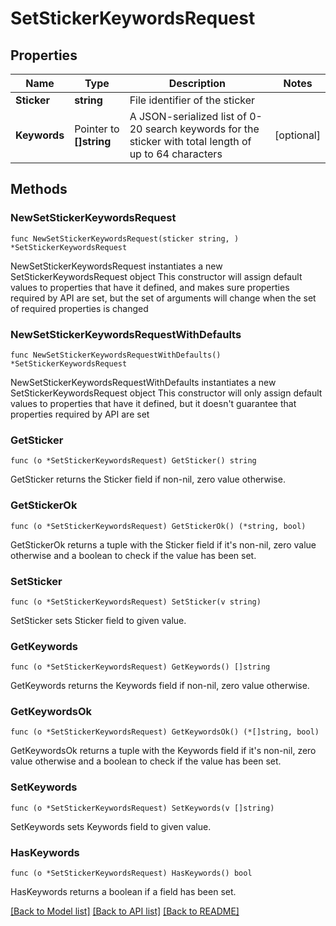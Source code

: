 # SetStickerKeywordsRequest

## Properties

Name | Type | Description | Notes
------------ | ------------- | ------------- | -------------
**Sticker** | **string** | File identifier of the sticker | 
**Keywords** | Pointer to **[]string** | A JSON-serialized list of 0-20 search keywords for the sticker with total length of up to 64 characters | [optional] 

## Methods

### NewSetStickerKeywordsRequest

`func NewSetStickerKeywordsRequest(sticker string, ) *SetStickerKeywordsRequest`

NewSetStickerKeywordsRequest instantiates a new SetStickerKeywordsRequest object
This constructor will assign default values to properties that have it defined,
and makes sure properties required by API are set, but the set of arguments
will change when the set of required properties is changed

### NewSetStickerKeywordsRequestWithDefaults

`func NewSetStickerKeywordsRequestWithDefaults() *SetStickerKeywordsRequest`

NewSetStickerKeywordsRequestWithDefaults instantiates a new SetStickerKeywordsRequest object
This constructor will only assign default values to properties that have it defined,
but it doesn't guarantee that properties required by API are set

### GetSticker

`func (o *SetStickerKeywordsRequest) GetSticker() string`

GetSticker returns the Sticker field if non-nil, zero value otherwise.

### GetStickerOk

`func (o *SetStickerKeywordsRequest) GetStickerOk() (*string, bool)`

GetStickerOk returns a tuple with the Sticker field if it's non-nil, zero value otherwise
and a boolean to check if the value has been set.

### SetSticker

`func (o *SetStickerKeywordsRequest) SetSticker(v string)`

SetSticker sets Sticker field to given value.


### GetKeywords

`func (o *SetStickerKeywordsRequest) GetKeywords() []string`

GetKeywords returns the Keywords field if non-nil, zero value otherwise.

### GetKeywordsOk

`func (o *SetStickerKeywordsRequest) GetKeywordsOk() (*[]string, bool)`

GetKeywordsOk returns a tuple with the Keywords field if it's non-nil, zero value otherwise
and a boolean to check if the value has been set.

### SetKeywords

`func (o *SetStickerKeywordsRequest) SetKeywords(v []string)`

SetKeywords sets Keywords field to given value.

### HasKeywords

`func (o *SetStickerKeywordsRequest) HasKeywords() bool`

HasKeywords returns a boolean if a field has been set.


[[Back to Model list]](../README.md#documentation-for-models) [[Back to API list]](../README.md#documentation-for-api-endpoints) [[Back to README]](../README.md)


